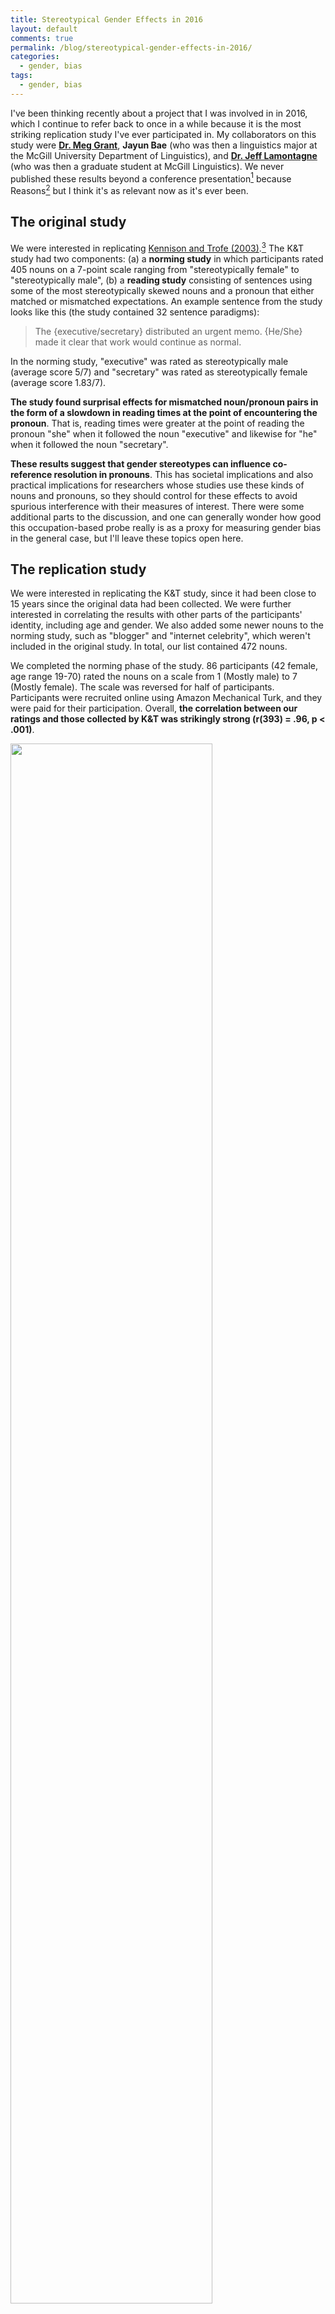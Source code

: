 ```yaml
---
title: Stereotypical Gender Effects in 2016
layout: default
comments: true
permalink: /blog/stereotypical-gender-effects-in-2016/
categories:
  - gender, bias
tags:
  - gender, bias
---
```


I've been thinking recently about a project that I was involved in in 2016, which I continue to refer back to once in a while because it is the most striking replication study I've ever participated in. My collaborators on this study were [**Dr. Meg Grant**](https://www.sfu.ca/linguistics/people/faculty/grant.html), **Jayun Bae** (who was then a linguistics major at the McGill University Department of Linguistics), and [**Dr. Jeff Lamontagne**](https://frit.indiana.edu/about/faculty/lamontagne-jeffrey.html) (who was then a graduate student at McGill Linguistics). We never published these results beyond a conference presentation[^2] because Reasons[^3] but I think it's as relevant now as it's ever been. 


## The original study 

We were interested in replicating [Kennison and Trofe (2003)](https://psychology.okstate.edu/faculty/kennison/kenn03a.pdf).[^1] The K&T study had two components: (a) a **norming study** in which participants rated 405 nouns on a 7-point scale ranging from "stereotypically female" to "stereotypically male", (b) a **reading study** consisting of sentences using some of the most stereotypically skewed nouns and a pronoun that either matched or mismatched expectations. An example sentence from the study looks like this (the study contained 32 sentence paradigms): 

> The {executive/secretary} distributed an urgent memo.
> {He/She} made it clear that work would continue as normal.
 
In the norming study, "executive" was rated as stereotypically male (average score 5/7) and "secretary" was rated as stereotypically female (average score 1.83/7). 

**The study found surprisal effects for mismatched noun/pronoun pairs in the form of a slowdown in reading times at the point of encountering the pronoun**. That is, reading times were greater at the point of reading the pronoun "she" when it followed the noun "executive" and likewise for "he" when it followed the noun "secretary". 

**These results suggest that gender stereotypes can influence co-reference resolution in pronouns**. This has societal implications and also practical implications for researchers whose studies use these kinds of nouns and pronouns, so they should control for these effects to avoid spurious interference with their measures of interest. There were some additional parts to the discussion, and one can generally wonder how good this occupation-based probe really is as a proxy for measuring gender bias in the general case, but I'll leave these topics open here. 


## The replication study

We were interested in replicating the K&T study, since it had been close to 15 years since the original data had been collected. We were further interested in correlating the results with other parts of the participants' identity, including age and gender. We also added some newer nouns to the norming study, such as "blogger" and "internet celebrity", which weren't included in the original study. In total, our list contained 472 nouns. 

We completed the norming phase of the study. 86 participants (42 female, age range 19-70) rated the nouns on a scale from 1 (Mostly male) to 7 (Mostly female). The scale was reversed for half of participants. Participants were recruited online using Amazon Mechanical Turk, and they were paid for their participation. Overall, **the correlation between our ratings and those collected by K&T was strikingly strong (r(393) = .96, p < .001)**.
 
<img src="https://hkotek.com/bias2016-correlation_plot.pdf" width="80%" />

**We can also compare the results by gender** (using a binary female/male classification) **and age** (using bins by quartile[^4]). In the by-gender plot, we can observe that there was a better correlation between the 2003 and 2016 ratings for the women, whereas the men seem to be on the whole using the extreme points of the scale less frequently, such that they rated the "stereotypically female" nouns as less stereotypically female than in 2003 and likewise for the "stereotypically male" nouns. We observe a similar effect by age: When broken down by age group, the oldest age group maps most closely to the original ratings and the youngest age group shows what I might call the strongest debiasing effect in the sense of using the extreme points on the scale less frequently. 

<img src="https://hkotek.com/bias2016-gender_average.pdf" width="49%" />
<img src="https://hkotek.com/bias2016-age_average.pdf" width="49%" />

On the whole I take this to be an encouraging effect. But still, it's so minor when viewed on the whole, that I don't know how much we can make of it.


## What we didn't get to

**We never completed the Self-Paced Reading portion of the study**. And we never collected enough data to report on correlations with self-reported political beliefs on gender and sexuality, which we were originally interested in including in the study. As a result, I am not reporting on those findings here. 

Long story short, Meg and I both took other jobs within a few months of starting this study, we both moved to different countries, and we simply lost our funding to support this project. **It's a common story of academic precarity**. For me, really, this was the last experimental study I was able to do in my academic career, and already at that point my lack of access to lab resources meant that I was no longer competitive for experimental linguistics jobs. I really enjoyed doing experimental work as part of my PhD program (and I think it's one of the most useful skills I learned that I use now in my non-academic job!), so it was a shame but it was hard to see how to change it.

Given all these difficulties, we never published a paper based on these findings. At the time we thought that just replicating the norming part wasn't enough. Maybe that was true, though I've always thought at least it could have been a proceedings paper. Regardless, I think that these results continue to be as relevant now as ever, and the fact that the correlation was so strong really says something about us as a society. So, here it is now, at least in a blog post form. 


&nbsp;

*Disclaimer: none of my co-authors are responsible for anything that I have written here, including of course my interpretation of the results. But the results are a part of a collaborative project, so if you want to cite them, I'd encourage you to make reference to the conference presentation cited in note 2 below, so my co-authors can get the credit they deserve.*

&nbsp;

#### Notes

[^1]: Kennison, S. M., & Trofe, J. L. (2003). Comprehending Pronouns: A Role for Word-Specific Gender Stereotype Information. Journal of Psycholinguistic Research, 32(3), 355–378. https://doi.org/10.1023/A:1023599719948 
[^2]: Grant, Margaret, Hadas Kotek, Jayun Bae and Jeffrey Lamontagne. Stereotypical Gender Effects in 2016. CUNY Conference on Human Sentence Processing 30, MIT, April 2017. 
[^3]: In one word: precarity. In two: money and precarity. (Or is that three?)
[^4]: Specifically: bin1 = 19-30, bin2 = 31-39, bin3= 40-51, bin 4= 52-70
